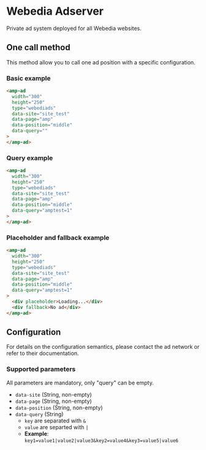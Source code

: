 <!---
Copyright 2016 The AMP HTML Authors. All Rights Reserved.

Licensed under the Apache License, Version 2.0 (the "License");
you may not use this file except in compliance with the License.
You may obtain a copy of the License at

      http://www.apache.org/licenses/LICENSE-2.0

Unless required by applicable law or agreed to in writing, software
distributed under the License is distributed on an "AS-IS" BASIS,
WITHOUT WARRANTIES OR CONDITIONS OF ANY KIND, either express or implied.
See the License for the specific language governing permissions and
limitations under the License.
-->

# Webedia Adserver

Private ad system deployed for all Webedia websites.

## One call method

This method allow you to call one ad position with a specific configuration.

### Basic example

```html
<amp-ad
  width="300"
  height="250"
  type="webediads"
  data-site="site_test"
  data-page="amp"
  data-position="middle"
  data-query=""
>
</amp-ad>
```

### Query example

```html
<amp-ad
  width="300"
  height="250"
  type="webediads"
  data-site="site_test"
  data-page="amp"
  data-position="middle"
  data-query="amptest=1"
>
</amp-ad>
```

### Placeholder and fallback example

```html
<amp-ad
  width="300"
  height="250"
  type="webediads"
  data-site="site_test"
  data-page="amp"
  data-position="middle"
  data-query="amptest=1"
>
  <div placeholder>Loading...</div>
  <div fallback>No ad</div>
</amp-ad>
```

## Configuration

For details on the configuration semantics, please contact the ad network or
refer to their documentation.

### Supported parameters

All parameters are mandatory, only "query" can be empty.

- `data-site` (String, non-empty)
- `data-page` (String, non-empty)
- `data-position` (String, non-empty)
- `data-query` (String)
  - `key` are separated with `&`
  - `value` are separted with `|`
  - **Example**: `key1=value1|value2|value3&key2=value4&key3=value5|value6`
